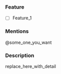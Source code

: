 ### Feature
- [ ] Feature_1

### Mentions

@some_one_you_want

### Description

replace_here_with_detail
